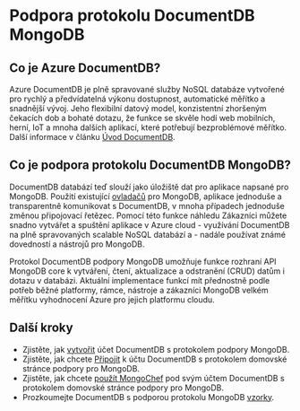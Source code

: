 <properties 
    pageTitle="Podpora protokolu DocumentDB MongoDB | Microsoft Azure" 
    description="Další informace o podpoře protokol DocumentDB pro MongoDB, teď k dispozici ve veřejných preview." 
    keywords="mongodb"
    services="documentdb" 
    authors="AndrewHoh" 
    manager="jhubbard" 
    editor="" 
    documentationCenter=""/>

<tags 
    ms.service="documentdb" 
    ms.workload="data-services" 
    ms.tgt_pltfrm="na" 
    ms.devlang="na" 
    ms.topic="article" 
    ms.date="08/23/2016" 
    ms.author="anhoh"/>

# <a name="documentdb-protocol-support-for-mongodb"></a>Podpora protokolu DocumentDB MongoDB

## <a name="what-is-azure-documentdb"></a>Co je Azure DocumentDB?
Azure DocumentDB je plně spravované služby NoSQL databáze vytvořené pro rychlý a předvídatelná výkonu dostupnost, automatické měřítko a snadnější vývoj. Jeho flexibilní datový model, konzistentní zhoršeným čekacích dob a bohaté dotazu, že funkce se skvěle hodí web mobilních, herní, IoT a mnoha dalších aplikací, které potřebují bezproblémové měřítko. Další informace v článku [Úvod DocumentDB](documentdb-introduction.md).

## <a name="what-is-documentdb-protocol-support-for-mongodb"></a>Co je podpora protokolu DocumentDB MongoDB?
DocumentDB databází teď slouží jako úložiště dat pro aplikace napsané pro MongoDB. Použití existující [ovladačů](https://docs.mongodb.org/ecosystem/drivers/) pro MongoDB, aplikace jednoduše a transparentně komunikovat s DocumentDB, v mnoha případech jednoduše změnou připojovací řetězec.  Pomocí této funkce náhledu Zákazníci můžete snadno vytvářet a spuštění aplikace v Azure cloud - využívání DocumentDB na plně spravovaných scalable NoSQL databází a - nadále používat známé dovedností a nástrojů pro MongoDB.

Protokol DocumentDB podpory MongoDB umožňuje funkce rozhraní API MongoDB core k vytváření, čtení, aktualizace a odstranění (CRUD) datům i dotazu v databázi. Aktuální implementace funkcí mít přednostně podle potřeb běžné platformy, rámce, nástroje a zákazníci MongoDB velkém měřítku vyhodnocení Azure pro jejich platformu cloudu.
  

## <a name="next-steps"></a>Další kroky


- Zjistěte, jak [vytvořit](documentdb-create-mongodb-account.md) účet DocumentDB s protokolem podpory MongoDB.
- Zjistěte, jak chcete [Připojit](documentdb-connect-mongodb-account.md) k účtu DocumentDB s protokolem domovské stránce podpory pro MongoDB.
- Zjistěte, jak chcete [použít MongoChef](documentdb-mongodb-mongochef.md) pod svým účtem DocumentDB s protokolem domovské stránce podpory pro MongoDB.
- Prozkoumejte DocumentDB s podporou protokolu MongoDB [vzorky](documentdb-mongodb-samples.md).

 
